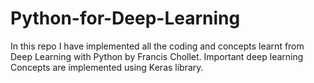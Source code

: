 # Python-for-Deep-Learning
In this repo I have implemented all the coding and concepts learnt from Deep Learning with Python by Francis Chollet. Important deep learning Concepts are implemented using Keras library.
